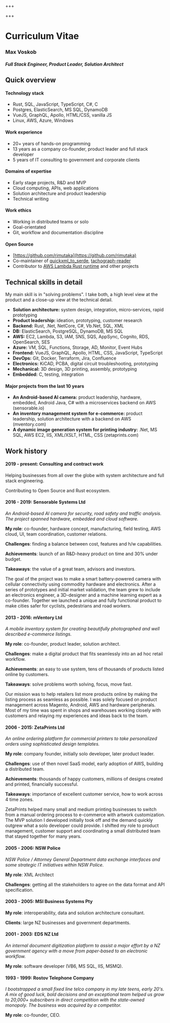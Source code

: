 +++

+++

# Curriculum Vitae

### Max Voskob
##### Full Stack Engineer, Product Leader, Solution Architect

## Quick overview

#### Technology stack

* Rust, SQL, JavaScript, TypeScript, C#, C
* Postgres, ElasticSearch, MS SQL, DynamoDB
* VueJS, GraphQL, Apollo, HTML/CSS, vanilla JS
* Linux, AWS, Azure, Windows

#### Work experience
* 20+ years of hands-on programming
* 13 years as a company co-founder, product leader and full stack developer
* 5 years of IT consulting to government and corporate clients

#### Domains of expertise
* Early stage projects, R&D and MVP
* Cloud computing, APIs, web applications
* Solution architecture and product leadership
* Technical writing

#### Work ethics

* Working in distributed teams or solo
* Goal-orientated
* Git, workflow and documentation discipline

#### Open Source

* [https://github.com/rimutaka](https://github.com/rimutaka)
* Co-maintainer of [quickxml_to_serde](https://github.com/AlecTroemel/quickxml_to_serde), [tachograph-reader](https://github.com/jugglingcats/tachograph-reader)
* Contributor to [AWS Lambda Rust runtime](https://github.com/awslabs/aws-lambda-rust-runtime) and other projects

## Technical skills in detail

My main skill is in "solving problems". I take both, a high level view at the product and a close-up view at the technical detail.

* **Solution architecture:** system design, integration, micro-services, rapid prototyping
* **Product leadership:** ideation, prototyping, customer research 
* **Backend:** Rust, .Net, NetCore, C#, Vb.Net, SQL, XML
* **DB:** ElasticSearch, PostgreSQL, DynamoDB, MS SQL
* **AWS:** EC2, Lambda, S3, IAM, SNS, SQS, AppSync, Cognito, RDS, OpenSearch, SES
* **Azure:** VM, SQL, Functions, Storage, AD, Monitor, Event Hubs
* **Frontend:** VueJS, GraphQL, Apollo, HTML, CSS, JavaScript, TypeScript 
* **DevOps:** Git, Docker, Terraform, Jira, Confluence
* **Electronics:** KiCAD, PCBA, digital circuit troubleshooting, prototyping
* **Mechanical:** 3D design, 3D printing, assembly, prototyping
* **Embedded:** C, testing, integration

#### Major projects from the last 10 years

* **An Android-based AI camera:** product leadership, hardware, embedded, Android Java, C# with a microservices backend on AWS (sensorable.io)
* **An inventory management system for e-commerce:** product leadership, solution architecture with a backend on AWS (mventory.com)
* **A dynamic image generation system for printing industry:** .Net, MS SQL, AWS EC2, IIS, XML/XSLT, HTML, CSS (zetaprints.com)

## Work history

#### **2019 - present**: Consulting and contract work

Helping businesses from all over the globe with system architecture and full stack engineering.

Contributing to Open Source and Rust ecosystem.

#### **2016 - 2019**: Sensorable Systems Ltd

*An Android-based AI camera for security, road safety and traffic analysis. The project spanned hardware, embedded and cloud software.*

**My role**: co-founder, hardware concept, manufacturing, field testing, AWS cloud, UI, team coordination, customer relations.

**Challenges**: finding a balance between cost, features and h/w capabilities.

**Achievements**: launch of an R&D-heavy product on time and 30% under budget.

**Takeaways**: the value of a great team, advisors and investors.

The goal of the project was to make a smart battery-powered camera with cellular connectivity using commodity hardware and electronics.
After a series of prototypes and initial market validation, the team grew to include an electronics engineer, a 3D-designer and a machine learning expert as a co-founder. Together we launched a unique and fully functional product to make cities safer for cyclists, pedestrians and road workers.

#### **2013 - 2016**: mVentory Ltd

*A mobile inventory system for creating beautifully photographed and well described e-commerce listings.*

**My role**: co-founder, product leader, solution architect.

**Challenges**: make a digital product that fits seamlessly into an ad hoc retail workflow.

**Achievements**: an easy to use system, tens of thousands of products listed online by customers.

**Takeaways**: solve problems worth solving, focus, move fast.

Our mission was to help retailers list more products online by making the listing process as seamless as possible. I was solely focused on product management across Magento, Android, AWS and hardware peripherals. Most of my time was spent in shops and warehouses working
closely with customers and relaying my experiences and ideas back to the team.


#### **2006 - 2015**: ZetaPrints Ltd

*An online ordering platform for commercial printers to take personalized orders using sophisticated design templates.*

**My role**: company founder, initially solo developer, later product leader.

**Challenges**: use of then novel SaaS model, early adoption of AWS, building a distributed team.

**Achievements**: thousands of happy customers, millions of designs created and printed, financially successful.

**Takeaways**: importance of excellent customer service, how to work across 4 time zones.

ZetaPrints helped many small and medium printing businesses to switch from a manual ordering process to e-commerce with artwork customization. The MVP solution I developed initially took off and the
demand quickly outgrew what a solo developer could provide. I shifted my role to product management, customer support and coordinating a small distributed team that stayed together for many years.

#### **2005 - 2006**: NSW Police

*NSW Police / Attorney General Department data exchange interfaces and some strategic IT initiatives within NSW Police.*

**My role**: XML Architect

**Challenges**: getting all the stakeholders to agree on the data format and API specification.

#### **2003 - 2005**: MSI Business Systems Pty

**My role**: interoperability, data and solution architecture consultant.

**Clients**: large NZ businesses and government departments.

#### **2001 - 2003**: EDS NZ Ltd

*An internal document digitization platform to assist a major effort by a NZ government agency with a move from paper-based to an electronic workflow.*

**My role**: software developer (VB6, MS SQL, IIS, MSMQ).

#### **1993 - 1999**: Rostov Telephone Company

*I bootstrapped a small fixed line telco company in my late teens, early 20's. A mix of good luck, bold decisions and an exceptional team helped us grow to 20,000+ subscribers in direct competition with the state-owned monopoly. The business was acquired by a competitor.*

**My role**: co-founder, CEO.
